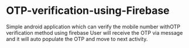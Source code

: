 # OTP-verification-using-Firebase
Simple android application which can verify the mobile number withOTP verification method using firebase
User will receive the OTP via message and it will auto populate the OTP and move to next activity.

